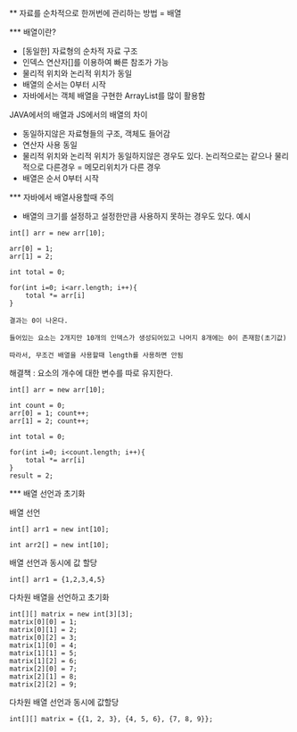 \*\* 자료를 순차적으로 한꺼번에 관리하는 방법 = 배열

\*\*\* 배열이란?

- [동일한] 자료형의 순차적 자료 구조
- 인덱스 연산자[]를 이용하여 빠른 참조가 가능
- 물리적 위치와 논리적 위치가 동일
- 배열의 순서는 0부터 시작
- 자바에서는 객체 배열을 구현한 ArrayList를 많이 활용함

JAVA에서의 배열과 JS에서의 배열의 차이

- 동일하지않은 자료형들의 구조, 객체도 들어감
- 연산자 사용 동일
- 물리적 위치와 논리적 위치가 동일하지않은 경우도 있다. 논리적으로는 같으나 물리적으로 다른경우 = 메모리위치가 다른 경우
- 배열은 순서 0부터 시작

\*\*\* 자바에서 배열사용할때 주의

- 배열의 크기를 설정하고 설정한만큼 사용하지 못하는 경우도 있다.
  예시

```
int[] arr = new arr[10];

arr[0] = 1;
arr[1] = 2;

int total = 0;

for(int i=0; i<arr.length; i++){
    total *= arr[i]
}

결과는 0이 나온다.

들어있는 요소는 2개지만 10개의 인덱스가 생성되어있고 나머지 8개에는 0이 존재함(초기값)

따라서, 무조건 배열을 사용할때 length를 사용하면 안됨

```

해결책 : 요소의 개수에 대한 변수를 따로 유지한다.

```
int[] arr = new arr[10];

int count = 0;
arr[0] = 1; count++;
arr[1] = 2; count++;

int total = 0;

for(int i=0; i<count.length; i++){
    total *= arr[i]
}
result = 2;
```

\*\*\* 배열 선언과 초기화

배열 선언

```
int[] arr1 = new int[10];

int arr2[] = new int[10];
```

배열 선언과 동시에 값 할당

```
int[] arr1 = {1,2,3,4,5}
```

다차원 배열을 선언하고 초기화

```
int[][] matrix = new int[3][3];
matrix[0][0] = 1;
matrix[0][1] = 2;
matrix[0][2] = 3;
matrix[1][0] = 4;
matrix[1][1] = 5;
matrix[1][2] = 6;
matrix[2][0] = 7;
matrix[2][1] = 8;
matrix[2][2] = 9;
```

다차원 배열 선언과 동시에 값할당

```
int[][] matrix = {{1, 2, 3}, {4, 5, 6}, {7, 8, 9}};
```
